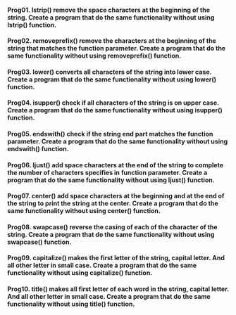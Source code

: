 #### Prog01. lstrip() remove the space characters at the beginning of the string. Create a program that do the same functionality without using lstrip() function.

#### Prog02. removeprefix() remove the characters at the beginning of the string that matches the function parameter. Create a program that do the same functionality without using removeprefix() function.

#### Prog03. lower() converts all characters of the string into lower case. Create a program that do the same functionality without using lower() function.

#### Prog04. isupper() check if all characters of the string is on upper case. Create a program that do the same functionality without using isupper() function.

#### Prog05. endswith() check if the string end part matches the function parameter. Create a program that do the same functionality without using endswith() function.

#### Prog06. ljust() add space characters at the end of the string to complete the number of characters specifies in function parameter. Create a program that do the same functionality without using ljust() function.

#### Prog07. center() add space characters at the beginning and at the end of the string to print the string at the center. Create a program that do the same functionality without using center() function.

#### Prog08. swapcase() reverse the casing of each of the character of the string. Create a program that do the same functionality without using swapcase() function.

#### Prog09. capitalize() makes the first letter of the string, capital letter. And all other letter in small case. Create a program that do the same functionality without using capitalize() function.

#### Prog10. title() makes all first letter of each word in the string, capital letter. And all other letter in small case. Create a program that do the same functionality without using title() function.

